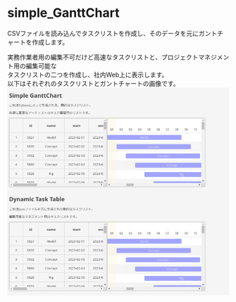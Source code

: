 # simple_GanttChart
CSVファイルを読み込んでタスクリストを作成し、そのデータを元にガントチャートを作成します。

実務作業者用の編集不可だけど高速なタスクリストと、プロジェクトマネジメント用の編集可能な
<br>
タスクリストの二つを作成し、社内Web上に表示します。
<br>
以下はそれぞれのタスクリストとガントチャートの画像です。
<br>
![Test Image 3](/image/simple_gantt_chart_main.PNG)
